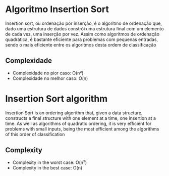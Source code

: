 # Algoritmo Insertion Sort

Insertion sort, ou ordenação por inserção, é o algoritmo de ordenação que, dado uma estrutura de dados constrói uma estrutura final com um elemento de cada vez, uma inserção por vez. Assim como algoritmos de ordenação quadrática, é bastante eficiente para problemas com pequenas entradas, sendo o mais eficiente entre os algoritmos desta ordem de classificação

## Complexidade

* Complexidade no pior caso: O(n²)
* Complexidade no melhor caso: O(n)

# Insertion Sort algorithm

Insertion Sort is an ordering algorithm that, given a data structure, constructs a final structure with one element at a time, one insertion at a time. As well as algorithms of quadratic ordering, it is very efficient for problems with small inputs, being the most efficient among the algorithms of this order of classification

## Complexity

* Complexity in the worst case: O(n²)
* Complexity in the best case: O(n)
